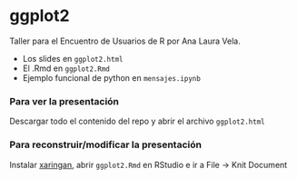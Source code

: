 # ggplot2

Taller para el Encuentro de Usuarios de R por Ana Laura Vela.

- Los slides en `ggplot2.html`
- El .Rmd en `ggplot2.Rmd`
- Ejemplo funcional de python en `mensajes.ipynb`

### Para ver la presentación
Descargar todo el contenido del repo y abrir el archivo `ggplot2.html`

### Para reconstruir/modificar la presentación
Instalar [xaringan](https://github.com/yihui/xaringan), abrir `ggplot2.Rmd` en RStudio e ir a File -> Knit Document
